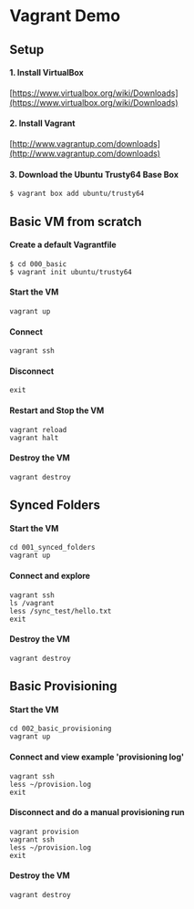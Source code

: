# Vagrant Demo

## Setup

#### 1. Install VirtualBox

[https://www.virtualbox.org/wiki/Downloads](https://www.virtualbox.org/wiki/Downloads)

#### 2. Install Vagrant

[http://www.vagrantup.com/downloads](http://www.vagrantup.com/downloads)


#### 3. Download the Ubuntu Trusty64 Base Box

```
$ vagrant box add ubuntu/trusty64
```
 
## Basic VM from scratch


#### Create a default Vagrantfile

```
$ cd 000_basic
$ vagrant init ubuntu/trusty64
```

#### Start the VM

```
vagrant up
```

#### Connect

```
vagrant ssh
```

#### Disconnect

```
exit
```

#### Restart and Stop the VM

```
vagrant reload
vagrant halt
```

#### Destroy the VM

```
vagrant destroy
```

## Synced Folders

#### Start the VM

```
cd 001_synced_folders
vagrant up
```

#### Connect and explore

```
vagrant ssh
ls /vagrant
less /sync_test/hello.txt
exit
```

#### Destroy the VM

```
vagrant destroy
```

## Basic Provisioning

#### Start the VM

```
cd 002_basic_provisioning
vagrant up
```

#### Connect and view example 'provisioning log'

```
vagrant ssh
less ~/provision.log
exit
```

#### Disconnect and do a manual provisioning run

```
vagrant provision
vagrant ssh
less ~/provision.log
exit
```

#### Destroy the VM

```
vagrant destroy
```